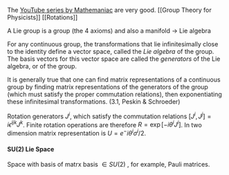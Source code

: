 The [YouTube series by Mathemaniac](https://www.youtube.com/watch?v=ZRca3Ggpy_g) are very good.
[[Group Theory for Physicists]]
[[Rotations]]

A Lie group is a group (the 4 axioms) and also a manifold -> Lie algebra

For any continuous group, the transformations that lie infinitesimally close to the identity define a vector space, called the *Lie algebra* of the group. The basis vectors for this vector space are called the *generators* of the Lie algebra, or of the group. 

It is generally true that one can find matrix representations of a continuous group by finding matrix representations of the generators of the group (which must satisfy the proper commutation relations), then exponentiating these infinitesimal transformations. (3.1, Peskin & Schroeder)

Rotation generators $J^i$, which satisfy the commutation relations $[J^i, J^j] = i\epsilon^{ijk}J^k$. Finite rotation operations are therefore $R = \exp[-i\theta^iJ^i]$. In two dimension matrix representation is $U = e^-i\theta^i\sigma^i/2$.

#### SU(2) Lie Space

Space with basis of matrx basis $\in SU(2)$ , for example, Pauli matrices.
